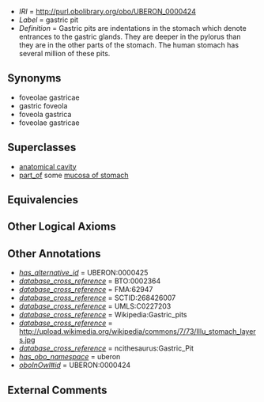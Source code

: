  * *IRI* = http://purl.obolibrary.org/obo/UBERON_0000424
 * *Label* = gastric pit
 * *Definition* = Gastric pits are indentations in the stomach which denote entrances to the gastric glands. They are deeper in the pylorus than they are in the other parts of the stomach. The human stomach has several million of these pits.

## Synonyms

 * foveolae gastricae
 * gastric foveola
 * foveola gastrica
 * foveolae gastricae

## Superclasses

 * [anatomical cavity](../../UBERON/53/UBERON_0002553.md)
 * [part_of](../../BFO/50/BFO_0000050.md) some [mucosa of stomach](../../UBERON/99/UBERON_0001199.md)

## Equivalencies


## Other Logical Axioms


## Other Annotations

 * *[has_alternative_id](../../Id/oboInOwl#hasAlternativeId.md)* = UBERON:0000425
 * *[database_cross_reference](../../ef/oboInOwl#hasDbXref.md)* = BTO:0002364
 * *[database_cross_reference](../../ef/oboInOwl#hasDbXref.md)* = FMA:62947
 * *[database_cross_reference](../../ef/oboInOwl#hasDbXref.md)* = SCTID:268426007
 * *[database_cross_reference](../../ef/oboInOwl#hasDbXref.md)* = UMLS:C0227203
 * *[database_cross_reference](../../ef/oboInOwl#hasDbXref.md)* = Wikipedia:Gastric_pits
 * *[database_cross_reference](../../ef/oboInOwl#hasDbXref.md)* = http://upload.wikimedia.org/wikipedia/commons/7/73/Illu_stomach_layers.jpg
 * *[database_cross_reference](../../ef/oboInOwl#hasDbXref.md)* = ncithesaurus:Gastric_Pit
 * *[has_obo_namespace](../../ce/oboInOwl#hasOBONamespace.md)* = uberon
 * *[oboInOwl#id](../../id/oboInOwl#id.md)* = UBERON:0000424

## External Comments


